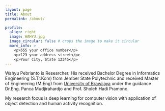 ```yaml
---
layout: page
title: About
permalink: /about/

profile:
  align: right
  image: WAHYU.jpg
  image_circular: false # crops the image to make it circular
  more_info: >
    <p>555 your office number</p>
    <p>123 your address street</p>
    <p>Your City, State 12345</p>
---
```


Wahyu Pebrianto is Researcher. His received Bachelor Degree in Informatics Engineering (S.Tr.Kom) from Jember State Polytechnic and received Master of Engineering (M.Eng) from [University of Brawijaya](https://www.ub.ac.id/) under the guidance Dr.Eng. Panca Mudjirahardjo and Prof. Sholeh Hadi Pramono.

My research focus is deep learning for computer vision with application of object detection and human activity recognition.
